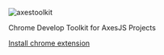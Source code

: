 ![axestoolkit](https://github.com/hou80houzhu/axestoolkit/raw/master/images/logo.png) 

Chrome Develop Toolkit for AxesJS Projects

[Install chrome extension](https://chrome.google.com/webstore/detail/packettoolkit/ckbkhdkcpgjjjdjiajmejacbedlfmphk "Install chrome extension")
